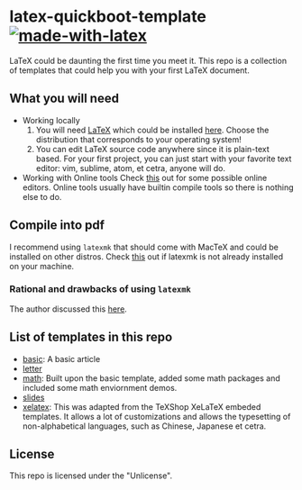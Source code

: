 # latex-quickboot-template [![made-with-latex](https://img.shields.io/badge/Made%20with-LaTeX-1f425f.svg)](https://www.latex-project.org/) 
LaTeX could be daunting the first time you meet it. This repo is a collection of templates that could help you with your first LaTeX document.


## What you will need
- Working locally
    1. You will need [LaTeX](https://www.latex-project.org/) which could be installed [here](https://www.latex-project.org/get/). Choose the distribution that corresponds to your operating system!
    2. You can edit LaTeX source code anywhere since it is plain-text based. For your first project, you can just start with your favorite text editor: vim, sublime, atom, et cetra, anyone will do.
- Working with Online tools
    Check [this](https://www.latex-project.org/get/) out for some possible online editors. Online tools usually have builtin compile tools so there is nothing else to do.

## Compile into pdf
I recommend using ```latexmk``` that should come with MacTeX and could be installed on other distros. Check [this](https://mg.readthedocs.io/latexmk.html) out if latexmk is not already installed on your machine.

### Rational and drawbacks of using ```latexmk```
The author discussed this [here](https://tex.stackexchange.com/questions/248530/how-sensible-is-it-to-use-latexmk).

## List of templates in this repo
- [basic](https://github.com/tingfengx/latex-quickboot-template/tree/master/basic): A basic article
- [letter](https://github.com/tingfengx/latex-quickboot-template/tree/master/letter)
- [math](https://github.com/tingfengx/latex-quickboot-template/tree/master/math): Built upon the basic template, added some math packages and included some math enviornment demos.
- [slides](https://github.com/tingfengx/latex-quickboot-template/tree/master/slides)
- [xelatex](https://github.com/tingfengx/latex-quickboot-template/tree/master/xelatex): This was adapted from the TeXShop XeLaTeX embeded templates. It allows a lot of customizations and allows the typesetting of non-alphabetical languages, such as Chinese, Japanese et cetra. 

## License
This repo is licensed under the "Unlicense".
